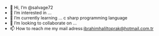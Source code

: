 - 👋 Hi, I’m @salvage72
- 👀 I’m interested in ...
- 🌱 I’m currently learning ... c sharp programming language
- 💞️ I’m looking to collaborate on ...
- 📫 How to reach me  my mail adress:ibrahimhaliltoprak@hotmail.com.tr

<!---
salvage72/salvage72 is a ✨ special ✨ repository because its `README.md` (this file) appears on your GitHub profile.
You can click the Preview link to take a look at your changes.
--->
